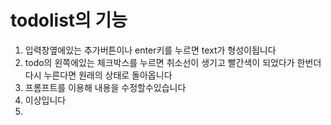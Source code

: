 # todolist의 기능
1. 입력창옆에있는 추가버튼이나 enter키를 누르면 text가 형성이됩니다
2. todo의 왼쪽에있는 체크박스를 누르면 취소선이 생기고 빨간색이 되었다가 한번더 다시 누른다면 원래의 상태로 돌아옵니다
3. 프롬프트를 이용해 내용을 수정할수있습니다
4. 이상입니다
5. 

